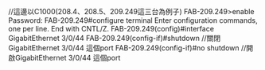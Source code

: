 //這邊以C1000(208.4、208.5、209.249這三台為例子)
FAB-209.249>enable
Password:
FAB-209.249#configure terminal
Enter configuration commands, one per line.  End with CNTL/Z.
FAB-209.249(config)#interface GigabitEthernet 3/0/44
FAB-209.249(config-if)#shutdown        //關閉GigabitEthernet 3/0/44 這個port
FAB-209.249(config-if)#no shutdown     //開啟GigabitEthernet 3/0/44 這個port

